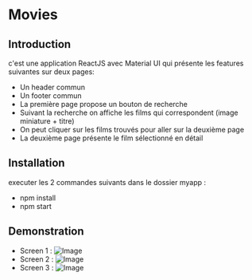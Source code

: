 # Movies 

## Introduction
c'est une application ReactJS avec Material UI qui présente les features suivantes sur deux pages:
* Un header commun
* Un footer commun
* La première page propose un bouton de recherche
* Suivant la recherche on affiche les films qui correspondent (image miniature + titre)
* On peut cliquer sur les films trouvés pour aller sur la deuxième page
* La deuxième page présente le film sélectionné en détail

## Installation
executer les 2 commandes suivants dans le dossier myapp :
* npm install
* npm start

## Demonstration
* Screen 1 :
![Image](https://github.com/SafaaKHADIM/noboTest/blob/master/screen1.png)
* Screen 2 :
![Image](https://github.com/SafaaKHADIM/noboTest/blob/master/screen2.png)
* Screen 3 :
![Image](https://github.com/SafaaKHADIM/noboTest/blob/master/Screen3.png)
